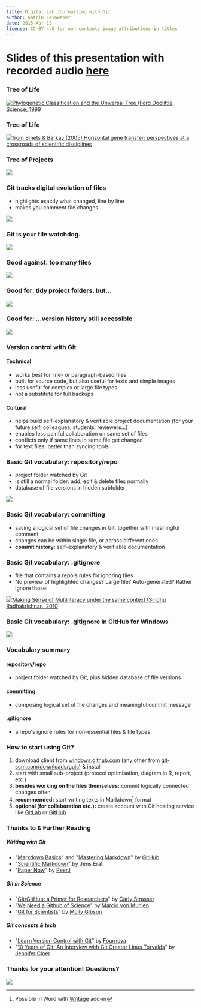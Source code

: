 ```yaml
---
title: Digital Lab Journalling with Git
author: Katrin Leinweber
date: 2015-Apr-13
license: CC-BY-4.0 for own content; image attributions in titles
---
```


# Slides  of this presentation with recorded audio [here](http://www.konscience.de/2015/04/ksl002-digital-lab-journalling-with-git/)

### Tree of Life

[![](images/doolittle-tree.jpg "Phylogenetic Classification and the Universal Tree (Ford Doolittle, Science, 1999")](http://www.sciencemag.org/content/284/5423/2124.full)

### Tree of Life

[![](images/Horizontal-gene-transfer.jpg "from Smets & Barkay (2005) Horizontal gene transfer: perspectives at a crossroads of scientific disciplines")](http://www.nature.com/nrmicro/journal/v3/n9/fig_tab/nrmicro1253_F1.html)

### Tree of Projects

![](images/Horizontal-info-transfer.png)

### Git tracks digital evolution of files

- highlights exactly what changed, line by line
- makes you comment file changes

![](images/Git-helps.png)

### Git is your file watchdog.

![](images/watchdog.png)

### Good against: too many files

![](images/versions-win-explorer.png)

### Good for: tidy project folders, but...

![](images/files-in-explorer.png)

### Good for: ...version history still accessible

![](images/file-changes-in-GitHub.png)

### Version control with Git

#### Technical

- works best for line- or paragraph-based files
- built for source code, but also useful for texts and simple images
- less useful for complex or large file types
- not a substitute for full backups

#### Cultural

- helps build self-explanatory & verifiable project documentation (for your future self, colleagues, students, reviewers...)
- enables less painful collaboration on same set of files
- conflicts only if same lines in same file get changed
- for text files: better than syncing tools

### Basic Git vocabulary: repository/repo

- project folder watched by Git
- is still a normal folder: add, edit & delete files normally
- database of file versions in hidden subfolder

![](images/repo-folder.png)

### Basic Git vocabulary: committing

- saving a logical set of file changes in Git, together with meaningful comment
- changes can be within single file, or across different ones
- **commit history:** self-explanatory & verifiable documentation

### Basic Git vocabulary: .gitignore

- file that contains a repo's rules for ignoring files 
- No preview of highlighted changes? Large file? Auto-generated? Rather ignore those!

[![](images/gitignore-or-not.png "Making Sense of Multiliteracy under the same context (Sindhu Radhakrishnan, 2010")](http://edc.education.ed.ac.uk/sindhur/2010/10/17/visual-artefact/)

### Basic Git vocabulary: .gitignore in GitHub for Windows

![](images/windows-gitignore-in-repo-settings.png)

### Vocabulary summary

#### repository/repo

- project folder watched by Git, plus hidden database of file versions

#### committing

- composing logical set of file changes and meaningful commit message

#### .gitignore

- a repo's ignore rules for non-essential files & file types

### How to start using Git?

1. download client from [windows.github.com](https://windows.github.com/) (any other from [git-scm.com/downloads/guis](http://git-scm.com/download/gui/win)) & install
1. start with small sub-project (protocol optimisation, diagram in R, report, etc.)
1. **besides working on the files themselves:** commit logically connected changes often
1. **recommended:** start writing texts in Markdown[^1] format
1. **optional (for collaboration etc.):** create account with Git hosting service like [GitLab](https://gitlab.com/users/sign_in) or [GitHub](https://github.com/join)

[^1]: Possible in Word with [Writage](http://www.writage.com/) add-in

### Thanks to & Further Reading

##### Writing with Git

- "[Markdown Basics](https://help.github.com/articles/markdown-basics/#basic-writing)" and "[Mastering Markdown](https://guides.github.com/features/mastering-markdown/)" by [GitHub](https://github.com/)
- "[Scientific Markdown](https://github.com/JensErat/scientific-markdown)" by Jens Erat
- "[Paper Now](https://github.com/PeerJ/paper-now#paper-now)" by [PeerJ](https://peerj.com/)

##### Git in Science

- "[Git/GitHub: a Primer for Researchers](http://datapub.cdlib.org/2014/05/05/github-a-primer-for-researchers/)" by [Carly Strasser](http://carlystrasser.net/)
- "[We Need a Github of Science](http://marciovm.com/i-want-a-github-of-science/)" by [Marcio von Muhlen](https://twitter.com/marciovm)
- "[Git for Scientists](https://mollygibson.github.io/2014-08-11-wustl/lessons/git-notebook/git-for-scientists.slides.html)" by [Molly Gibson](https://github.com/mollygibson)

##### Git concepts & tech

- "[Learn Version Control with Git](http://www.git-tower.com/learn/ebook/mac/introduction)" by [Fournova](http://www.fournova.com/)
- "[10 Years of Git: An Interview with Git Creator Linus Torvalds](https://www.linux.com/news/featured-blogs/185-jennifer-cloer/821541-10-years-of-git-an-interview-with-git-creator-linus-torvalds/)" by [Jennifer Cloer](https://twitter.com/JenniferCloer)

### Thanks for your attention! Questions?

![](images/keep-calm-and-git-it-on.png)
